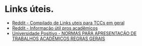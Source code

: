 # Links úteis.

* [Reddit - Compilado de Links uteis para TCCs em geral](https://www.reddit.com/r/brasil/comments/dwfdie/compilado_de_links_uteis_para_tccs_em_geral/)
* [Reddit - Informação útil pros acadêmicos](https://www.reddit.com/r/brasil/comments/9qh7dh/informação_útil_pros_acadêmicos/)
* [Universidade Positivo - NORMAS PARA APRESENTAÇÃO DE TRABALHOS ACADÊMICOS REGRAS GERAIS](https://www.up.edu.br/cmspositivo/uploads/imagens/files/Biblioteca/2012/Norma_Regras%20Gerais.pdf)
